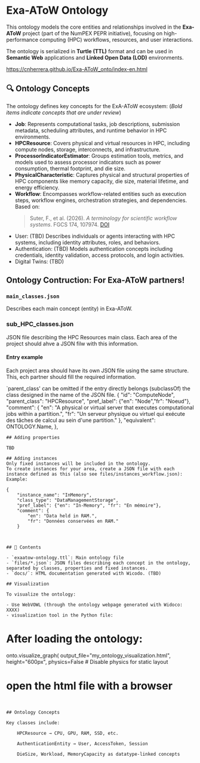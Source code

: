 # Exa-AToW Ontology

This ontology models the core entities and relationships involved in the **Exa-AToW**  project (part of the NumPEX PEPR initiative), focusing on high-performance computing (HPC) workflows, resources, and user interactions.

The ontology is serialized in **Turtle (TTL)** format and can be used in **Semantic Web** applications and **Linked Open Data (LOD)** environments.

https://cnherrera.github.io/Exa-AToW_onto/index-en.html


## 🔍 Ontology Concepts

The ontology defines key concepts for the ExA-AToW ecosystem:
(*Bold items indicate concepts that are under review*)
- **Job**: Represents computational tasks, job descriptions, submission metadata, scheduling attributes, and runtime behavior in HPC environments.
- **HPCResource**: Covers physical and virtual resources in HPC, including compute nodes, storage, interconnects, and infrastructure.
- **ProcessorIndicatorEstimator**: Groups estimation tools, metrics, and models used to assess processor indicators such as power consumption, thermal footprint, and die size.
- **PhysicalCharacteristic**: Captures physical and structural properties of HPC components like memory capacity, die size, material lifetime, and energy efficiency.
- **Workflow**: Encompasses workflow-related entities such as execution steps, workflow engines, orchestration strategies, and dependencies. Based on:  
  > Suter, F., et al. (2026). *A terminology for scientific workflow systems*. FGCS 174, 107974. [DOI](https://doi.org/10.1016/j.future.2025.107974)
- User: (TBD) Describes individuals or agents interacting with HPC systems, including identity attributes, roles, and behaviors.
- Authentication: (TBD) Models authentication concepts including credentials, identity validation, access protocols, and login activities.
- Digital Twins: (TBD)


## Ontology Contruction: For Exa-AToW partners! 
### `main_classes.json`
Describes each main concept (entity) in Exa-AToW. 

### sub_HPC_classes.json
  JSON file describing the HPC Resources main class. 
  Each area of the project should ahve a JSON filw with this information.

#### Entry example
Each project area should have its own JSON file using the same structure. This, ech partner should fill the required information.

`parent_class' can be omitted if the entry directly belongs (subclassOf) the class designed in the name of the JSON file.
  {
    "id": "ComputeNode",
    "parent_class": "HPCResource",
    "pref_label": {"en": "Node","fr": "Noeud"},
    "comment": {
       "en": "A physical or virtual server that executes computational jobs within a partition.",
       "fr": "Un serveur physique ou virtuel qui exécute des tâches de calcul au sein d'une partition."
    },
    "equivalent": ONTOLOGY.Name,
  },
```
## Adding properties

TBD

## Adding instances
Only fixed instances will be included in the ontology.
To create instances for your area, create a JSON file with each instance defined as this (also see files/instances_workflow.json): 
Example:
```
    {
        "instance_name": "InMemory",
        "class_type": "DataManagementStorage",
        "pref_label": {"en": "In-Memory", "fr": "En mémoire"},
        "comment": {
            "en": "Data held in RAM.",
            "fr": "Données conservées en RAM."
        }

```


## 📁 Contents

- `exaatow-ontology.ttl`: Main ontology file
- `files/*.json`: JSON files describing each concept in the ontology, separated by classes, properties and fixed instances.
- `docs/`: HTML documentation generated with Wicodo. (TBD)

## Visualization

To visualize the ontology:

- Use WebVOWL (through the ontology webpage generated with Widoco: XXXX)
- visualization tool in the Python file:
```
# After loading the ontology:

onto.visualize_graph(
    output_file="my_ontology_visualization.html",
    height="600px",
    physics=False  # Disable physics for static layout

# open the html file with a browser

```


## Ontology Concepts

Key classes include:

    HPCResource → CPU, GPU, RAM, SSD, etc.

    AuthenticationEntity → User, AccessToken, Session

    DieSize, Workload, MemoryCapacity as datatype-linked concepts




